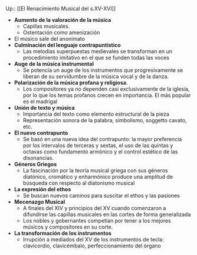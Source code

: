 Up:: [[El Renacimiento Musical del s.XV-XVI]]

- **Aumento de la valoración de la música** 
	- Capillas musicales. 
	- Ostentación como amenización
- El músico sale del anonimato
- **Culminación del lenguaje contrapuntístico** 
	- Las melodías superpuestas medievales se transforman en un procedimiento imitativo en el que se funden todas las voces
- **Auge de la música instrumental** 
	- Se potencia un auge de los instrumentos que progresivamente se liberan de su servidumbre de la música vocal y de la danza.
- **Polarización de la música profana y religiosa.** 
	- Los compositores ya no dependen casi exclusivamente de la iglesia, por lo que los temas profanos crecen en importancia. El más popular es el madrigal
- **Unión de texto y música** 
	- Importancia del texto como elemento estructural de la pieza
	- Representación sonora de la palabra, simbolismo, soggetto cavato, etc.
- **El nuevo contrapunto**
	- Se basó en una nueva idea del contrapunto: la mayor preferencia por los intervalos de terceras y sextas, el uso de las quintas y octavas como fundamento armónico y el control estético de las disonancias.
- **Géneros Griegos**
	- La fascinación por la teoría musical griega con sus géneros diatónico, cromático y enharmónico produce una amplitud de búsqueda con respecto al diatonismo musical
- **La expresión del ethos**
	- Se buscan nuevos caminos para suscitar el ethos y las pasiones
- **Mecenazgo Musical**
	- A finales del XIV y principios del XV cuando comenzaron a difundirse las capillas musicales en las cortes de forma generalizada
	- Los nobles y gobernantes competían por tener a los mejores músicos y compositores en su corte.
- **La transformación de los instrumentos**
	- Irrupción a mediados del XV de los instrumentos de tecla: clavicordio, clavicémbalo, perfeccionamiento del órgano